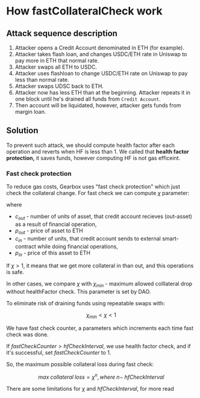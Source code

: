 # How fastCollateralCheck work

## Attack sequence description

1. Attacker opens a Credit Account denominated in ETH (for example).
2. Attacker takes flash loan, and changes USDC/ETH rate in Uniswap to pay more in ETH that normal rate.
3. Attacker swaps all ETH to USDC.
4. Attacker uses flashloan to change USDC/ETH rate on Uniswap to pay less than normal rate.
5. Attacker swaps UDSC back to ETH.
6. Attacker now has less ETH than at the beginning. Attacker repeats it in one block until he's drained all funds from `Credit Account`.
7. Then account will be liquidated, however, attacker gets funds from margin loan.

## Solution

To prevent such attack, we should compute health factor after each operation and reverts when HF is less than 1. We called that **health factor protection,** it saves funds, however computing HF is not gas efficeint.

### Fast check protection

To reduce gas costs, Gearbox uses "fast check protection" which just check the collateral change. For fast check we can compute $\chi$ parameter:

where

- $c_{out}$ - number of units of asset, that credit account recieves (out-asset) as a result of financial operation,
- $p_{out}$ - price of asset to ETH
- $c_{in}$ - number of units, that credit account sends to external smart-contract while doing financial operations,
- $p_{in}$ - price of this asset to ETH

If $\chi > 1$, it means that we get more collateral in than out, and this operations is safe.

In other cases, we compare $\chi$ with $\chi_{min}$ - maximum allowed colllateral drop without healthFactor check. This parameter is set by DAO.

To eliminate risk of draining funds using repeatable swaps with:

$$
\chi_{min} < \chi < 1
$$

We have fast check counter, a parameters which increments each time fast check was done.&#x20;

If $fastCheckCounter > hfCheckInterval$, we use health factor check, and if it's successful, set $fastCheckCounter$ to 1.

So, the maximum possible collateral loss during fast check:

$$
max\;collateral\;loss = \chi^n, where \; n - \; hfCheckInterval
$$

There are some limitations for $\chi$ and $hfCheckInterval$, for more read

<!-- ["Risk free long" attack](./risk-free-long-attack.md). -->
